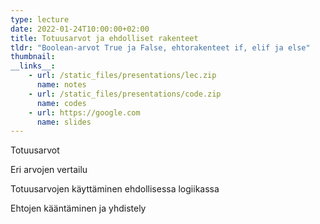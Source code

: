 ```yaml
---
type: lecture
date: 2022-01-24T10:00:00+02:00
title: Totuusarvot ja ehdolliset rakenteet
tldr: "Boolean-arvot True ja False, ehtorakenteet if, elif ja else"
thumbnail: 
__links__: 
    - url: /static_files/presentations/lec.zip
      name: notes
    - url: /static_files/presentations/code.zip
      name: codes
    - url: https://google.com
      name: slides
---
```



Totuusarvot

Eri arvojen vertailu

Totuusarvojen käyttäminen ehdollisessa logiikassa

Ehtojen kääntäminen ja yhdistely